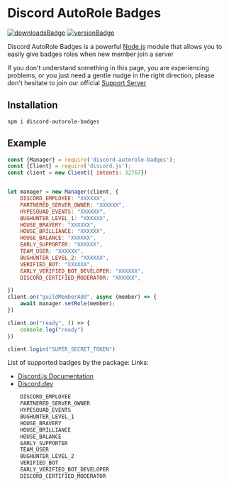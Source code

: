 # Discord AutoRole Badges

[![downloadsBadge](https://img.shields.io/npm/dt/discord-autorole-badges?style=for-the-badge)](https://npmjs.com/discord-autorole-badges)
[![versionBadge](https://img.shields.io/npm/v/discord-autorole-badges?style=for-the-badge)](https://npmjs.com/discord-autorole-badges)

Discord AutoRole Badges is a powerful [Node.js](https://nodejs.org) module that allows you to easily give badges roles when new member join a server

If you don't understand something in this page, you are experiencing problems, or you just need a gentle
nudge in the right direction, please don't hesitate to join our official [Support Server](https://discord.gg/ncheNRHFR7)


## Installation

```
npm i discord-autorole-badges
```

## Example
```js
const {Manager} = require('discord-autorole-badges');
const {Client} = require('discord.js');
const client = new Client({ intents: 32767})


let manager = new Manager(client, {
    DISCORD_EMPLOYEE: "XXXXXX",
    PARTNERED_SERVER_OWNER: "XXXXXX",
    HYPESQUAD_EVENTS: "XXXXXX",
    BUGHUNTER_LEVEL_1: "XXXXXX",
    HOUSE_BRAVERY: "XXXXXX",
    HOUSE_BRILLIANCE: "XXXXXX",
    HOUSE_BALANCE: "XXXXXX",
    EARLY_SUPPORTER: "XXXXXX",
    TEAM_USER: "XXXXXX",
    BUGHUNTER_LEVEL_2: "XXXXXX",
    VERIFIED_BOT: "XXXXXX",
    EARLY_VERIFIED_BOT_DEVELOPER: "XXXXXX",
    DISCORD_CERTIFIED_MODERATOR: "XXXXXX",

})
client.on("guildMemberAdd", async (member) => {
    await manager.setRole(member);
})

client.on("ready", () => {
    console.log("ready")
})

client.login("SUPER_SECRET_TOKEN")
```

List of supported badges by the package: 
Links: 
* [Discord.js Documentation](https://discord.js.org/#/docs/main/stable/class/UserFlags?scrollTo=s-FLAGS)
* [Discord.dev](https://discord.com/developers/docs/resources/user#user-object-user-flags)
```js
    DISCORD_EMPLOYEE
    PARTNERED_SERVER_OWNER
    HYPESQUAD_EVENTS
    BUGHUNTER_LEVEL_1
    HOUSE_BRAVERY
    HOUSE_BRILLIANCE
    HOUSE_BALANCE
    EARLY_SUPPORTER
    TEAM_USER
    BUGHUNTER_LEVEL_2
    VERIFIED_BOT
    EARLY_VERIFIED_BOT_DEVELOPER
    DISCORD_CERTIFIED_MODERATOR
```
